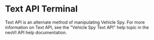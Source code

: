 # Text API Terminal

Text API is an alternate method of manipulating Vehicle Spy.  For more information on Text API, see the "Vehicle Spy Text API" help topic in the neoVI API help documentation.
